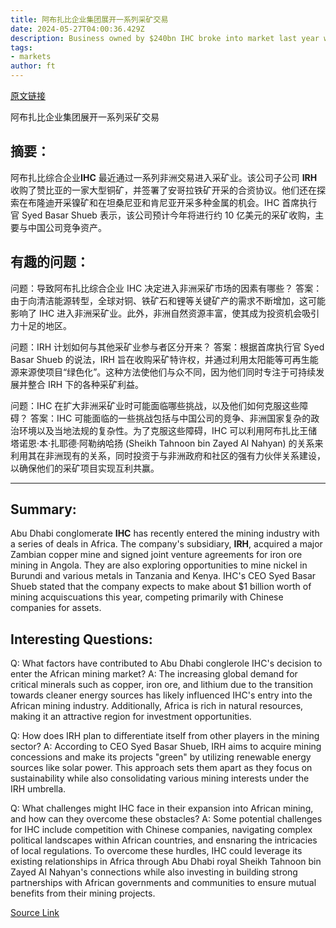```yaml
---
title: 阿布扎比企业集团展开一系列采矿交易
date: 2024-05-27T04:00:36.429Z
description: Business owned by $240bn IHC broke into market last year with acquisition of a major Zambian copper mine
tags: 
- markets
author: ft
---
```


[原文链接](https://ft.com/content/2885f8da-cafc-4bc6-b15b-1c5275db1280)

阿布扎比企业集团展开一系列采矿交易

## 摘要：
阿布扎比综合企业**IHC** 最近通过一系列非洲交易进入采矿业。该公司子公司 **IRH** 收购了赞比亚的一家大型铜矿，并签署了安哥拉铁矿开采的合资协议。他们还在探索在布隆迪开采镍矿和在坦桑尼亚和肯尼亚开采多种金属的机会。IHC 首席执行官 Syed Basar Shueb 表示，该公司预计今年将进行约 10 亿美元的采矿收购，主要与中国公司竞争资产。

## 有趣的问题：
问题：导致阿布扎比综合企业 IHC 决定进入非洲采矿市场的因素有哪些？
答案：由于向清洁能源转型，全球对铜、铁矿石和锂等关键矿产的需求不断增加，这可能影响了 IHC 进入非洲采矿业。此外，非洲自然资源丰富，使其成为投资机会吸引力十足的地区。

问题：IRH 计划如何与其他采矿业参与者区分开来？
答案：根据首席执行官 Syed Basar Shueb 的说法，IRH 旨在收购采矿特许权，并通过利用太阳能等可再生能源来源使项目“绿色化”。这种方法使他们与众不同，因为他们同时专注于可持续发展并整合 IRH 下的各种采矿利益。

问题：IHC 在扩大非洲采矿业时可能面临哪些挑战，以及他们如何克服这些障碍？
答案：IHC 可能面临的一些挑战包括与中国公司的竞争、非洲国家复杂的政治环境以及当地法规的复杂性。为了克服这些障碍，IHC 可以利用阿布扎比王储塔诺恩·本·扎耶德·阿勒纳哈扬 (Sheikh Tahnoon bin Zayed Al Nahyan) 的关系来利用其在非洲现有的关系，同时投资于与非洲政府和社区的强有力伙伴关系建设，以确保他们的采矿项目实现互利共赢。

---

## Summary:
Abu Dhabi conglomerate **IHC** has recently entered the mining industry with a series of deals in Africa. The company's subsidiary, **IRH**, acquired a major Zambian copper mine and signed joint venture agreements for iron ore mining in Angola. They are also exploring opportunities to mine nickel in Burundi and various metals in Tanzania and Kenya. IHC's CEO Syed Basar Shueb stated that the company expects to make about $1 billion worth of mining acquiscuations this year, competing primarily with Chinese companies for assets.

## Interesting Questions:
Q: What factors have contributed to Abu Dhabi conglerole IHC's decision to enter the African mining market?
A: The increasing global demand for critical minerals such as copper, iron ore, and lithium due to the transition towards cleaner energy sources has likely influenced IHC's entry into the African mining industry. Additionally, Africa is rich in natural resources, making it an attractive region for investment opportunities.

Q: How does IRH plan to differentiate itself from other players in the mining sector?
A: According to CEO Syed Basar Shueb, IRH aims to acquire mining concessions and make its projects "green" by utilizing renewable energy sources like solar power. This approach sets them apart as they focus on sustainability while also consolidating various mining interests under the IRH umbrella.

Q: What challenges might IHC face in their expansion into African mining, and how can they overcome these obstacles?
A: Some potential challenges for IHC include competition with Chinese companies, navigating complex political landscapes within African countries, and ensnaring the intricacies of local regulations. To overcome these hurdles, IHC could leverage its existing relationships in Africa through Abu Dhabi royal Sheikh Tahnoon bin Zayed Al Nahyan's connections while also investing in building strong partnerships with African governments and communities to ensure mutual benefits from their mining projects.

[Source Link](https://ft.com/content/2885f8da-cafc-4bc6-b15b-1c5275db1280)


